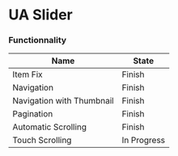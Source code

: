 # UA Slider

### Functionnality

| Name | State |
| ---- | ----- |
| Item Fix | Finish |
| Navigation | Finish |
| Navigation with Thumbnail | Finish |
| Pagination | Finish |
| Automatic Scrolling | Finish |
| Touch Scrolling | In Progress |